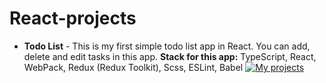# React-projects

- **Todo List** - This is my first simple todo list app in React. You can add, delete and edit tasks in this app. **Stack for this app:** TypeScript, React, WebPack, Redux (Redux Toolkit), Scss, ESLint, Babel [![My projects](https://img.shields.io/badge/DEPLOY-black?style=flat&logo=github&logoColor=black&labelColor=F3F3F3)](https://hauzinski.github.io/My-projects/Todo-list/)
